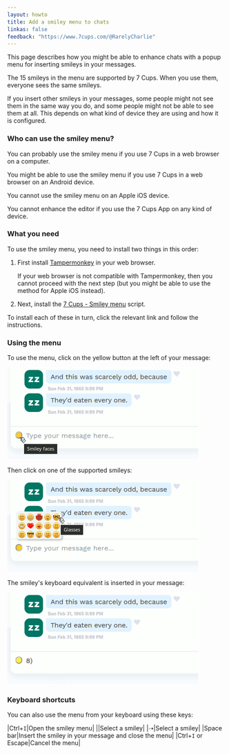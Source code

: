 ```yaml
---
layout: howto
title: Add a smiley menu to chats
linkas: false
feedback: "https://www.7cups.com/@RarelyCharlie"
---
```

This page describes how you might be able to enhance chats with a popup menu for inserting smileys in your messages.

The 15 smileys in the menu are supported by 7 Cups. When you use them, everyone sees the same smileys.

If you insert other smileys in your messages, some people might not see them in the same way you do, and some 
people might not be able to see them at all. This depends on what kind of device they are using and how it is configured.

### Who can use the smiley menu?

You can probably use the smiley menu if you use 7 Cups in a web browser on a computer.

You might be able to use the smiley menu if you use 7 Cups in a web browser on an Android device.

You cannot use the smiley menu on an Apple iOS device.

You cannot enhance the editor if you use the 7 Cups App on any kind of device.

### What you need
To use the smiley menu, you need to install two things in this order: 

1. First install [Tampermonkey](http://tampermonkey.net/) in your web browser.

   If your web browser is not compatible with Tampermonkey, then you cannot proceed with the next step
   (but you might be able to use the method for Apple iOS instead).

2. Next, install the [7 Cups - Smiley menu](https://greasyfork.org/en/scripts/????????????????) script.

To install each of these in turn, click the relevant link and follow the instructions.

### Using the menu

To use the menu, click on the yellow button at the left of your message:

![Menu button](..\assets\smile0.png)

Then click on one of the supported smileys:

![Menu](..\assets\smile1.png)

The smiley's keyboard equivalent is inserted in your message:

![Menu button](..\assets\smile2.png)

### Keyboard shortcuts

You can also use the menu from your keyboard using these keys:

|Ctrl+`I`|Open the smiley menu|
|<i class="fa fa-long-arrow-alt-left"></i><i class="fa fa-long-arrow-alt-up"></i><i class="fa fa-long-arrow-alt-down"></i><i class="fa fa-long-arrow-alt-right"></i>|Select a smiley|
|➝|Select a smiley|
|Space bar|Insert the smiley in your message and close the menu|
|Ctrl+`I` or Escape|Cancel the menu|
